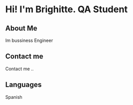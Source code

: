 # Hi! I'm Brighitte. QA Student
## About Me 
Im bussiness Engineer
## Contact me 
Contact me ..
## Languages 
Spanish
